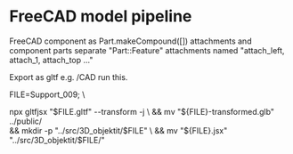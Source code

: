# FreeCAD model pipeline

FreeCAD component as Part.makeCompound([])
    attachments and component parts separate "Part::Feature"
    attachments named "attach_left, attach_1, attach_top ..."

Export as gltf e.g. /CAD
run this.



FILE=Support_009; \


npx gltfjsx "$FILE.gltf" --transform -j \
    && mv "${FILE}-transformed.glb" ../public/ \
    && mkdir -p "../src/3D_objektit/$FILE" \
    && mv "${FILE}.jsx" "../src/3D_objektit/$FILE/"

